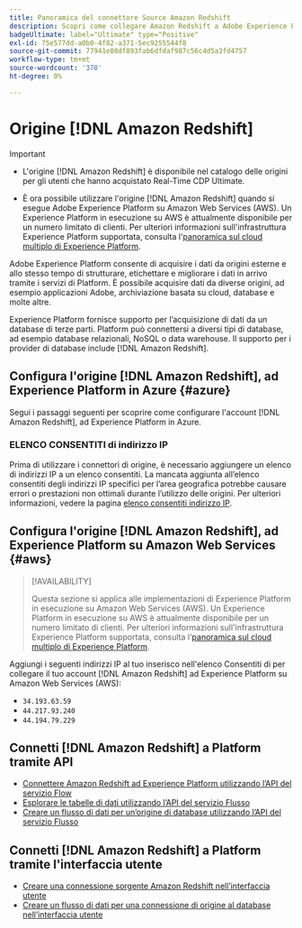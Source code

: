 ```yaml
---
title: Panoramica del connettore Source Amazon Redshift
description: Scopri come collegare Amazon Redshift a Adobe Experience Platform utilizzando le API o l’interfaccia utente.
badgeUltimate: label="Ultimate" type="Positive"
exl-id: 75e577dd-a0b0-4f82-a371-5ec9255544f8
source-git-commit: 77941e08df893fab6dfdaf987c56c4d5a3fd4757
workflow-type: tm+mt
source-wordcount: '378'
ht-degree: 0%

---
```


# Origine [!DNL Amazon Redshift]

>[!IMPORTANT]
>
>- L&#39;origine [!DNL Amazon Redshift] è disponibile nel catalogo delle origini per gli utenti che hanno acquistato Real-Time CDP Ultimate.
>
>- È ora possibile utilizzare l&#39;origine [!DNL Amazon Redshift] quando si esegue Adobe Experience Platform su Amazon Web Services (AWS). Un Experience Platform in esecuzione su AWS è attualmente disponibile per un numero limitato di clienti. Per ulteriori informazioni sull&#39;infrastruttura Experience Platform supportata, consulta l&#39;[panoramica sul cloud multiplo di Experience Platform](../../../landing/multi-cloud.md).


Adobe Experience Platform consente di acquisire i dati da origini esterne e allo stesso tempo di strutturare, etichettare e migliorare i dati in arrivo tramite i servizi di Platform. È possibile acquisire dati da diverse origini, ad esempio applicazioni Adobe, archiviazione basata su cloud, database e molte altre.

Experience Platform fornisce supporto per l’acquisizione di dati da un database di terze parti. Platform può connettersi a diversi tipi di database, ad esempio database relazionali, NoSQL o data warehouse. Il supporto per i provider di database include [!DNL Amazon Redshift].

## Configura l&#39;origine [!DNL Amazon Redshift], ad Experience Platform in Azure {#azure}

Segui i passaggi seguenti per scoprire come configurare l&#39;account [!DNL Amazon Redshift], ad Experience Platform in Azure.

### ELENCO CONSENTITI di indirizzo IP

Prima di utilizzare i connettori di origine, è necessario aggiungere un elenco di indirizzi IP a un elenco consentiti. La mancata aggiunta all’elenco consentiti degli indirizzi IP specifici per l’area geografica potrebbe causare errori o prestazioni non ottimali durante l’utilizzo delle origini. Per ulteriori informazioni, vedere la pagina [elenco consentiti indirizzo IP](../../ip-address-allow-list.md).

## Configura l&#39;origine [!DNL Amazon Redshift], ad Experience Platform su Amazon Web Services {#aws}

>[!AVAILABILITY]
>
>Questa sezione si applica alle implementazioni di Experience Platform in esecuzione su Amazon Web Services (AWS). Un Experience Platform in esecuzione su AWS è attualmente disponibile per un numero limitato di clienti. Per ulteriori informazioni sull&#39;infrastruttura Experience Platform supportata, consulta l&#39;[panoramica sul cloud multiplo di Experience Platform](../../../landing/multi-cloud.md).

Aggiungi i seguenti indirizzi IP al tuo inserisco nell&#39;elenco Consentiti di per collegare il tuo account [!DNL Amazon Redshift] ad Experience Platform su Amazon Web Services (AWS):

- `34.193.63.59`
- `44.217.93.240`
- `44.194.79.229`

## Connetti [!DNL Amazon Redshift] a Platform tramite API

- [Connettere Amazon Redshift ad Experience Platform utilizzando l’API del servizio Flow](../../tutorials/api/create/databases/redshift.md)
- [Esplorare le tabelle di dati utilizzando l’API del servizio Flusso](../../tutorials/api/explore/tabular.md)
- [Creare un flusso di dati per un’origine di database utilizzando l’API del servizio Flusso](../../tutorials/api/collect/database-nosql.md)

## Connetti [!DNL Amazon Redshift] a Platform tramite l&#39;interfaccia utente

- [Creare una connessione sorgente Amazon Redshift nell’interfaccia utente](../../tutorials/ui/create/databases/redshift.md)
- [Creare un flusso di dati per una connessione di origine al database nell’interfaccia utente](../../tutorials/ui/dataflow/databases.md)

